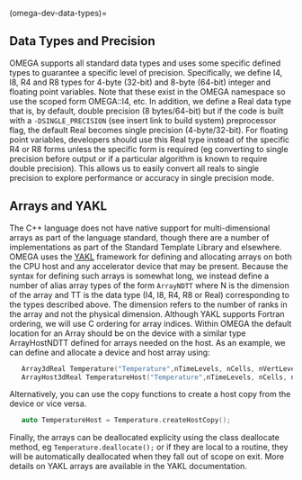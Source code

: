 (omega-dev-data-types)=

## Data Types and Precision

OMEGA supports all standard data types and uses some specific defined
types to guarantee a specific level of precision. Specifically, we
define I4, I8, R4 and R8 types for 4-byte (32-bit) and 8-byte (64-bit)
integer and floating point variables. Note that these exist in the
OMEGA namespace so use the scoped form OMEGA::I4, etc. 
In addition, we define a Real data type that is, by default,
double precision (8 bytes/64-bit) but if the code is built with a
`-DSINGLE_PRECISION` (see insert link to build system) preprocessor flag,
the default Real becomes single precision (4-byte/32-bit). For floating
point variables, developers should use this Real type instead of the
specific R4 or R8 forms unless the specific form is required
(eg converting to single precision before output or if a particular
algorithm is known to require double precision). This allows us to
easily convert all reals to single precision to explore performance or
accuracy in single precision mode.

## Arrays and YAKL

The C++ language does not have native support for multi-dimensional
arrays as part of the language standard, though there are a number
of implementations as part of the Standard Template Library and 
elsewhere. OMEGA uses the [YAKL](https://github.com/mrnorman/YAKL)
framework for defining and allocating arrays on both the CPU host and
any accelerator device that may be present. Because the syntax for
defining such arrays is somewhat long, we instead define a number of
alias array types of the form `ArrayNDTT` where N is the dimension of
the array and TT is the data type (I4, I8, R4, R8 or Real) corresponding
to the types described above. The dimension refers to the number of
ranks in the array and not the physical dimension. Although YAKL
supports Fortran ordering, we will use C ordering for array indices.
Within OMEGA the default location for an Array should be on the device
with a similar type ArrayHostNDTT defined for arrays needed on the host.
As an example, we can define and allocate a device and host array using:
```c++
   Array3dReal Temperature("Temperature",nTimeLevels, nCells, nVertLevels);
   ArrayHost3dReal TemperatureHost("Temperature",nTimeLevels, nCells, nVertLevels);
``` 
Alternatively, you can use the copy functions to create a host copy
from the device or vice versa.
```c++
   auto TemperatureHost = Temperature.createHostCopy();
```
Finally, the arrays can be deallocated explicity using the class
deallocate method, eg `Temperature.deallocate();` or if they are local
to a routine, they will be automatically deallocated when they fall out
of scope on exit. More details on YAKL arrays are available in the YAKL
documentation.

